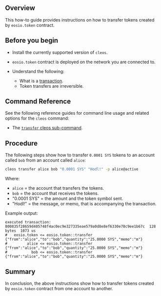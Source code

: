 ## Overview

This how-to guide provides instructions on how to transfer tokens created by `eosio.token` contract.

## Before you begin

* Install the currently supported version of `cleos`.

* `eosio.token` contract is deployed on the network you are connected to.

* Understand the following:
  * What is a [transaction](https://developers.eos.io/welcome/latest/glossary/index/#transaction).
  * Token transfers are irreversible.

## Command Reference

See the following reference guides for command line usage and related options for the `cleos` command:

* The [`transfer` cleos sub-command](https://developers.eos.io/manuals/eos/latest/cleos/command-reference/transfer).

## Procedure

The following steps show how to transfer `0.0001 SYS` tokens to an account called `bob` from an account called `alice`:

```sh
cleos transfer alice bob "0.0001 SYS" "Hodl!" -p alice@active
```

Where:

* `alice` = the account that transfers the tokens.
* `bob` = the account that receives the tokens.
* "0.0001 SYS" = the amount and the token symbol sent.
* "Hodl!" = the message, or memo, that is accompanying the transaction.

Example output:

```console
executed transaction: 800835f28659d405748f4ac0ec9e327335eae579a0d8e8ef6330e78c9ee1b67c  128 bytes  1073 us
#   eosio.token <= eosio.token::transfer        {"from":"alice","to":"bob","quantity":"25.0000 SYS","memo":"m"}
#         alice <= eosio.token::transfer        {"from":"alice","to":"bob","quantity":"25.0000 SYS","memo":"m"}
#           bob <= eosio.token::transfer        {"from":"alice","to":"bob","quantity":"25.0000 SYS","memo":"m"}
```

## Summary

In conclusion, the above instructions show how to transfer tokens created by `eosio.token` contract from one account to another.

